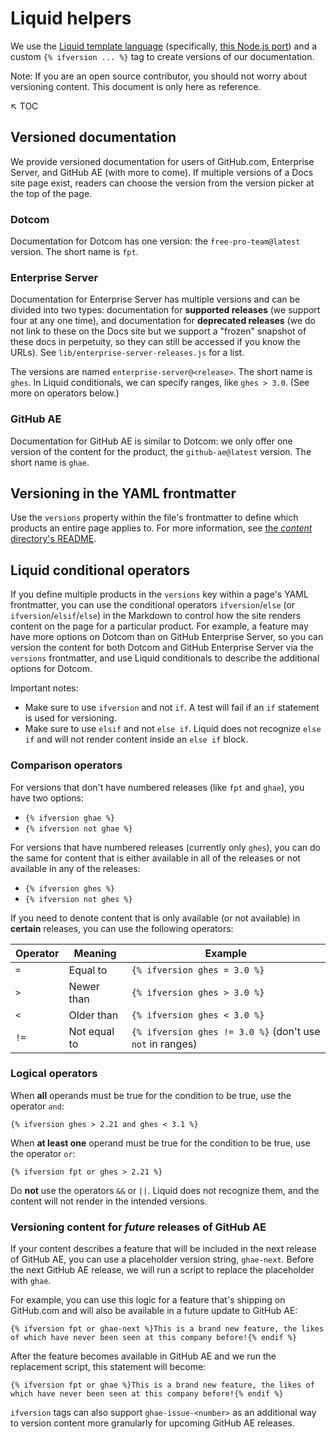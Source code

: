# Liquid helpers <!-- omit in toc -->

We use the [Liquid template language](https://shopify.github.io/liquid/basics/introduction/) (specifically, [this Node.js port](https://github.com/harttle/liquidjs)) and a custom `{% ifversion ... %}` tag to create versions of our documentation.

Note: If you are an open source contributor, you should not worry about versioning content. This document is only here as reference.

:arrow_upper_left: TOC

## Versioned documentation

We provide versioned documentation for users of GitHub.com, Enterprise Server, and GitHub AE (with more to come). If multiple versions of a Docs site page exist, readers can choose the version from the version picker at the top of the page.

### Dotcom

Documentation for Dotcom has one version: the `free-pro-team@latest` version. The short name is `fpt`.

### Enterprise Server

Documentation for Enterprise Server has multiple versions and can be divided into two types: documentation for **supported releases** (we support four at any one time), and documentation for **deprecated releases** (we do not link to these on the Docs site but we support a "frozen" snapshot of these docs in perpetuity, so they can still be accessed if you know the URLs). See `lib/enterprise-server-releases.js` for a list.

The versions are named `enterprise-server@<release>`. The short name is `ghes`. In Liquid conditionals, we can specify ranges, like `ghes > 3.0`. (See more on operators below.)

### GitHub AE

Documentation for GitHub AE is similar to Dotcom: we only offer one version of the content for the product, the `github-ae@latest` version. The short name is `ghae`.

## Versioning in the YAML frontmatter

Use the `versions` property within the file's frontmatter to define which products an entire page applies to. For more information, see [the _content_ directory's README](/content#versions).

## Liquid conditional operators

If you define multiple products in the `versions` key within a page's YAML frontmatter, you can use the conditional operators `ifversion`/`else` (or `ifversion`/`elsif`/`else`) in the Markdown to control how the site renders content on the page for a particular product. For example, a feature may have more options on Dotcom than on GitHub Enterprise Server, so you can version the content for both Dotcom and GitHub Enterprise Server via the `versions` frontmatter, and use Liquid conditionals to describe the additional options for Dotcom.

Important notes:

- Make sure to use `ifversion` and not `if`. A test will fail if an `if` statement is used for versioning.
- Make sure to use `elsif` and not `else if`. Liquid does not recognize `else if` and will not render content inside an `else if` block.

### Comparison operators

For versions that don't have numbered releases (like `fpt` and `ghae`), you have two options:

- `{% ifversion ghae %}`
- `{% ifversion not ghae %}`

For versions that have numbered releases (currently only `ghes`), you can do the same for content that is either available in all of the releases or not available in any of the releases:

- `{% ifversion ghes %}`
- `{% ifversion not ghes %}`

If you need to denote content that is only available (or not available) in **certain** releases, you can use the following operators:

| Operator | Meaning      | Example                                                   |
| -------- | ------------ | --------------------------------------------------------- |
| `=`      | Equal to     | `{% ifversion ghes = 3.0 %}`                              |
| `>`      | Newer than   | `{% ifversion ghes > 3.0 %}`                              |
| `<`      | Older than   | `{% ifversion ghes < 3.0 %}`                              |
| `!=`     | Not equal to | `{% ifversion ghes != 3.0 %}` (don't use `not` in ranges) |

### Logical operators

When **all** operands must be true for the condition to be true, use the operator `and`:

```
{% ifversion ghes > 2.21 and ghes < 3.1 %}
```

When **at least one** operand must be true for the condition to be true, use the operator `or`:

```
{% ifversion fpt or ghes > 2.21 %}
```

Do **not** use the operators `&&` or `||`. Liquid does not recognize them, and the content will not render in the intended versions.

### Versioning content for _future_ releases of GitHub AE

If your content describes a feature that will be included in the next release of GitHub AE, you can use a placeholder version string, `ghae-next`. Before the next GitHub AE release, we will run a script to replace the placeholder with `ghae`.

For example, you can use this logic for a feature that's shipping on GitHub.com and will also be available in a future update to GitHub AE:

```
{% ifversion fpt or ghae-next %}This is a brand new feature, the likes of which have never been seen at this company before!{% endif %}
```

After the feature becomes available in GitHub AE and we run the replacement script, this statement will become:

```
{% ifversion fpt or ghae %}This is a brand new feature, the likes of which have never been seen at this company before!{% endif %}
```

`ifversion` tags can also support `ghae-issue-<number>` as an additional way to version content more granularly for upcoming GitHub AE releases.
